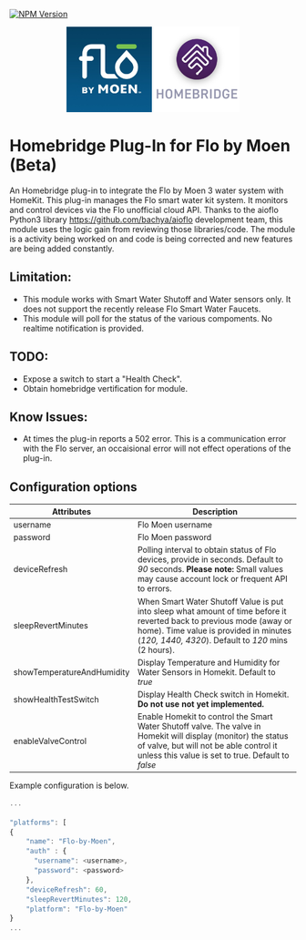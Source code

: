 [![NPM Version](https://img.shields.io/npm/v/homebridge-flobymoen.svg?style=flat-square)](https://www.npmjs.com/package/homebridge-flobymoen)


<p align="center">
<img src="https://github.com/haywirecoder/homebridge-flobymoen/blob/master/images/flo-by-moen-logo.jpg" width="150">
<img src="https://github.com/homebridge/branding/raw/master/logos/homebridge-wordmark-logo-vertical.png" width="150">


</p>


# Homebridge Plug-In for Flo by Moen (Beta)
An Homebridge plug-in to integrate the Flo by Moen 3 water system with HomeKit. This plug-in manages the Flo smart water kit system. It monitors and control devices via the Flo unofficial cloud API. Thanks to the aioflo Python3 library https://github.com/bachya/aioflo development team, this module uses the logic gain from reviewing those libraries/code. The module is a activity being worked on and code is being corrected and new features are being added constantly.

## Limitation:
* This module works with Smart Water Shutoff and Water sensors only. It does not support the recently release Flo Smart Water Faucets.
* This module will poll for the status of the various compoments. No realtime notification is provided.
 
## TODO:

* Expose a switch to start a "Health Check".
* Obtain homebridge vertification for module. 

## Know Issues:
* At times the plug-in reports a 502 error. This is a communication error with the Flo server, an occaisional error will not effect operations of the plug-in.

## Configuration options

| Attributes        | Description                                                                                                              |
| ----------------- | ------------------------------------------------------------------------------------------------------------------------ |
| username              | Flo Moen username                     |
| password              | Flo Moen password                                                                  |
| deviceRefresh        | Polling interval to obtain status of Flo devices, provide in seconds. Default to <i>90</i> seconds. <b>Please note:</b> Small values may cause account lock or frequent API to errors.                                                                    |
| sleepRevertMinutes          | When Smart Water Shutoff Value is put into sleep what amount of time before it reverted back to previous mode (away or home).  Time value is provided in minutes (<i>120, 1440, 4320</i>). Default to <i>120</i> mins (2 hours).     
| showTemperatureAndHumidity| Display Temperature and Humidity for Water Sensors in Homekit.   Default to <i>true</i>                                                        |
| showHealthTestSwitch | Display Health Check switch in Homekit.   <b> Do not use not yet implemented.</b>                                                        |
| enableValveControl         | Enable Homekit to control the Smart Water Shutoff valve. The valve in Homekit will display (monitor) the status of valve, but will not be able control it unless this value is set to true. Default to <i>false</i>   |


Example configuration is below.

```javascript
...

"platforms": [
{
    "name": "Flo-by-Moen",
    "auth" : {
      "username": <username>,
      "password": <password>
    },
    "deviceRefresh": 60,
    "sleepRevertMinutes": 120,
    "platform": "Flo-by-Moen"
}
...

```

